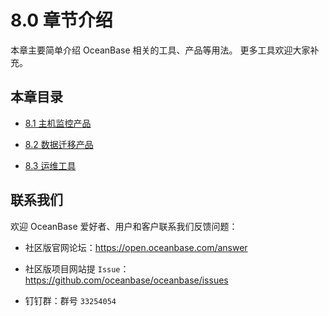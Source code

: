 # 8.0 章节介绍

本章主要简单介绍 OceanBase 相关的工具、产品等用法。 更多工具欢迎大家补充。

## 本章目录

* [8.1 主机监控产品](../8.chapter-8-introduction-to-oceanbase-ecological-tools/2.8-1-host-monitoring-products.md)

* [8.2 数据迁移产品](../8.chapter-8-introduction-to-oceanbase-ecological-tools/3.8-2-data-migration-products.md)

* [8.3 运维工具](../8.chapter-8-introduction-to-oceanbase-ecological-tools/4.8-3-o-m-tools.md)

## 联系我们

欢迎 OceanBase 爱好者、用户和客户联系我们反馈问题：

* 社区版官网论坛：<https://open.oceanbase.com/answer>

* 社区版项目网站提 `Issue`：<https://github.com/oceanbase/oceanbase/issues>

* 钉钉群：群号 `33254054`
